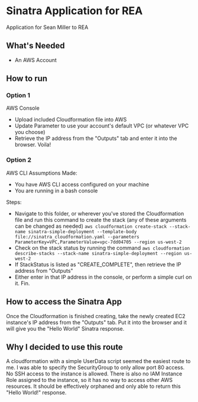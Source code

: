 # Sinatra Application for REA

Application for Sean Miller to REA

## What's Needed
- An AWS Account

## How to run
### Option 1
AWS Console
- Upload included Cloudformation file into AWS
- Update Parameter to use your account's default VPC (or whatever VPC you choose)
- Retrieve the IP address from the "Outputs" tab and enter it into the browser. Voila!

### Option 2
AWS CLI
Assumptions Made:
- You have AWS CLI access configured on your machine
- You are running in a bash console

Steps:
- Navigate to this folder, or wherever you've stored the Cloudformation file and run this command to create the stack (any of these arguments can be changed as needed)
    ```aws cloudformation create-stack --stack-name sinatra-simple-deployment --template-body file://sinatra_cloudformation.yaml --parameters ParameterKey=VPC,ParameterValue=vpc-7dd04705 --region us-west-2```
- Check on the stack status by running the command
	```aws cloudformation describe-stacks --stack-name sinatra-simple-deployment --region us-west-2```
- If StackStatus is listed as "CREATE_COMPLETE", then retrieve the IP address from "Outputs"
- Either enter in that IP address in the console, or perform a simple curl on it. Fin.


## How to access the Sinatra App
Once the Cloudformation is finished creating, take the newly created EC2 instance's IP address from the "Outputs" tab. Put it into the browser and it will give you the "Hello World" Sinatra response.

## Why I decided to use this route
A cloudformation with a simple UserData script seemed the easiest route to me. I was able to specify the SecurityGroup to only allow port 80 access. No SSH access to the instance is allowed. There is also no IAM Instance Role assigned to the instance, so it has no way to access other AWS resources. It should be effectively orphaned and only able to return this "Hello World!" response. 